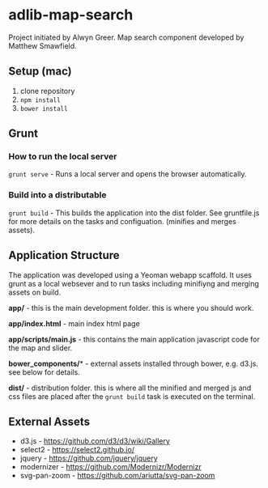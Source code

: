 # adlib-map-search
Project initiated by Alwyn Greer. Map search component developed by Matthew Smawfield.

## Setup (mac)
1. clone repository
2. `npm install`
3. `bower install`


## Grunt 

### How to run the local server

`grunt serve` - Runs a local server and opens the browser automatically. 

### Build into a distributable
`grunt build` - This builds the application into the dist folder. See gruntfile.js for more details on the tasks and configuation. (minifies and merges assets). 


## Application Structure

The application was developed using a Yeoman webapp scaffold. It uses grunt as a local websever and to run tasks including minifiyng and merging assets on build. 


**app/** - this is the main development folder. this is where you should work. 

**app/index.html** - main index html page

**app/scripts/main.js** - this contains the main application javascript code for the map and slider.


**bower_components/*** - external assets installed through bower, e.g. d3.js. see below for details. 



**dist/** - distribution folder. this is where all the minified and merged js and css files are placed after the `grunt build` task is executed on the terminal. 



## External Assets
* d3.js - https://github.com/d3/d3/wiki/Gallery
* select2 - https://select2.github.io/
* jquery - https://github.com/jquery/jquery
* modernizer - https://github.com/Modernizr/Modernizr
* svg-pan-zoom - https://github.com/ariutta/svg-pan-zoom
